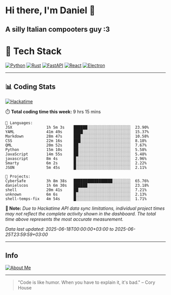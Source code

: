 # Hi there, I'm Daniel 👋

## A silly Italian compooters guy :3

# 🚀 Tech Stack

[![Python](https://img.shields.io/badge/Python-3.13%2B-blue?style=for-the-badge&logo=python&logoColor=white)](https://www.python.org/)
[![Rust](https://img.shields.io/badge/Rust-1.87%2B-black?style=for-the-badge&logo=rust&logoColor=white)](https://www.rust-lang.org/)
[![FastAPI](https://img.shields.io/badge/FastAPI-0.110.0%2B-green?style=for-the-badge&logo=fastapi&logoColor=white)](https://fastapi.tiangolo.com/)
[![React](https://img.shields.io/badge/React-19.1.0%2B-blue?style=for-the-badge&logo=react&logoColor=white)](https://react.dev/)
[![Electron](https://img.shields.io/badge/Electron-36.2.0%2B-dark?style=for-the-badge&logo=electron&logoColor=white)](https://www.electronjs.org/)

---

## 📊 Coding Stats

[![Hackatime](https://img.shields.io/badge/Hackatime-Hack%20Club-orange?style=for-the-badge&logo=wakatime&logoColor=white)](https://hackatime.hackclub.com)

⏱️ **Total coding time this week:** 9 hrs 15 mins

```text
💾 Languages:
JSX               1h 5m 3s    ██████░░░░░░░░░░░░░░░░░░░  23.90%
YAML              41m 49s     ████░░░░░░░░░░░░░░░░░░░░░  15.37%
Markdown          28m 47s     ███░░░░░░░░░░░░░░░░░░░░░░  10.58%
CSS               22m 16s     ███░░░░░░░░░░░░░░░░░░░░░░  8.18%
QML               20m 52s     ██░░░░░░░░░░░░░░░░░░░░░░░  7.67%
Python            15m 10s     ██░░░░░░░░░░░░░░░░░░░░░░░  5.58%
JavaScript        14m 55s     ██░░░░░░░░░░░░░░░░░░░░░░░  5.48%
javascript        8m 4s       █░░░░░░░░░░░░░░░░░░░░░░░░  2.96%
Smarty            6m 2s       █░░░░░░░░░░░░░░░░░░░░░░░░  2.22%
JSON              5m 45s      █░░░░░░░░░░░░░░░░░░░░░░░░  2.11%

💼 Projects:
CyberSafe         3h 8m 38s   █████████████████░░░░░░░░  65.76%
danielscos        1h 6m 30s   ██████░░░░░░░░░░░░░░░░░░░  23.18%
shell             20m 41s     ██░░░░░░░░░░░░░░░░░░░░░░░  7.21%
unknown           6m 6s       █░░░░░░░░░░░░░░░░░░░░░░░░  2.13%
shell-temps-fix   4m 54s      █░░░░░░░░░░░░░░░░░░░░░░░░  1.71%
```

**📝 Note:** *Due to Hackatime API data sync limitations, individual project times may not reflect the complete activity shown in the dashboard. The total time above represents the most accurate measurement.*

*Data last updated: 2025-06-18T00:00:00+03:00 to 2025-06-25T23:59:59+03:00*

---

## Info
[![About Me](https://img.shields.io/badge/About--Me-black?style=for-the-badge&logo=numpy&logoColor=white)](https://danielscos.github.io/about_me)

---

> "Code is like humor. When you have to explain it, it's bad." – Cory House
